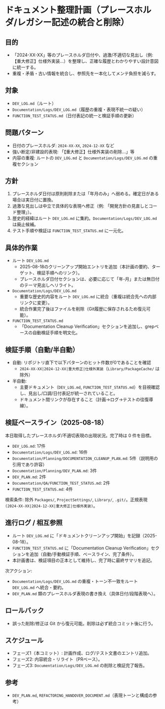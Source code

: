 # ドキュメント整理計画（プレースホルダ/レガシー記述の統合と削除）

## 目的
- 「2024-XX-XX」等のプレースホルダ日付や、過激/不適切な見出し（例: 【重大修正】仕様外実装…）を整理し、正確な履歴とわかりやすい設計意図に統一する。
- 重複・矛盾・古い情報を統合し、参照先を一本化してメンテ負担を減らす。

## 対象
- `DEV_LOG.md`（ルート）
- `Documentation/Logs/DEV_LOG.md`（履歴の重複・表現不統一の疑い）
- `FUNCTION_TEST_STATUS.md`（日付表記の統一と検証手順の更新）

## 問題パターン
- 日付のプレースホルダ: `2024-XX-XX`, `2024-12-XX` など
- 強い断定/非建設的表現: 「【重大修正】仕様外実装の削除…」等
- 内容の重複: ルートの `DEV_LOG.md` と `Documentation/Logs/DEV_LOG.md` の重複セクション

## 方針
1. プレースホルダ日付は原則削除または「年月のみ」へ弱める。確定日がある場合は実日付に置換。
2. 過激な見出しは中立で具体的な表現へ修正（例: 「開発方針の見直しとコード整理」）。
3. 歴史的経緯はルート `DEV_LOG.md` に集約。`Documentation/Logs/DEV_LOG.md` は廃止候補。
4. テスト手順や検証は `FUNCTION_TEST_STATUS.md` に一元化。

## 具体的作業
- ルート `DEV_LOG.md`
  - 2025-08-18のクリーンアップ開始エントリを追加（本計画の要約、ターゲット、検証手順へのリンク）。
  - プレースホルダ日付セクションは、必要に応じて「年-月」または無日付のテーマ見出しへリライト。
- `Documentation/Logs/DEV_LOG.md`
  - 重要な歴史的内容をルート `DEV_LOG.md` に統合（重複は統合先への内部リンクに変更）。
  - 統合作業完了後はファイルを削除（Git履歴に保存されるため復元可能）。
- `FUNCTION_TEST_STATUS.md`
  - 「Documentation Cleanup Verification」セクションを追加し、grepベースの自動検証手順を明文化。

## 検証手順（自動/半自動）
- 自動: リポジトリ直下で以下パターンのヒット件数が0であることを確認
  - `2024-XX-XX|2024-12-XX|重大修正|仕様外実装`（`Library/PackageCache/` は除外）
- 半自動: 
  - 主要ドキュメント（`DEV_LOG.md`, `FUNCTION_TEST_STATUS.md`）を目視確認し、見出し/口調/日付表記が統一されていること。
  - ドキュメント間リンクが存在すること（計画→ログ→テストの往復導線）。

## 検証ベースライン（2025-08-18）
本日取得したプレースホルダ/不適切表現の出現状況。完了時は 0 件を目標。

- `DEV_LOG.md`: 17件
- `Documentation/Logs/DEV_LOG.md`: 16件
- `Documentation/Planning/DOCUMENTATION_CLEANUP_PLAN.md`: 5件（説明用の引用であり許容）
- `Documentation/Planning/DEV_PLAN.md`: 3件
- `DEV_PLAN.md`: 2件
- `Documentation/QA/FUNCTION_TEST_STATUS.md`: 2件
- `FUNCTION_TEST_STATUS.md`: 4件

検索条件: 除外 `Packages/`, `ProjectSettings/`, `Library/`, `.git/`。正規表現 `(2024-XX-XX|2024-12-XX|重大修正|仕様外実装)`。

## 進行ログ / 相互参照
- ルート `DEV_LOG.md` に「ドキュメントクリーンアップ開始」を記録（2025-08-18）。
- `FUNCTION_TEST_STATUS.md` に「Documentation Cleanup Verification」セクションを追加（自動/手動検証手順、ベースライン、完了条件）。
- 本計画書は、検証項目の正本として維持し、完了時に最終サマリを追記。

次アクション:
- `Documentation/Logs/DEV_LOG.md` の重複・トーン不一致をルート `DEV_LOG.md` へ統合・要約。
- `DEV_PLAN.md` 類のプレースホルダ表現の書き換え（具体日付/段階表現へ）。

## ロールバック
- 誤った削除/修正は Git から復元可能。削除は必ず統合コミット後に行う。

## スケジュール
- フェーズ1（本コミット）: 計画作成、ログ/テスト文書のエントリ追加。
- フェーズ2: 内容統合・リライト（PRベース）。
- フェーズ3: `Documentation/Logs/DEV_LOG.md` の削除と検証完了報告。

## 参考
- `DEV_PLAN.md`, `REFACTORING_HANDOVER_DOCUMENT.md`（表現トーンと構成の参考）
